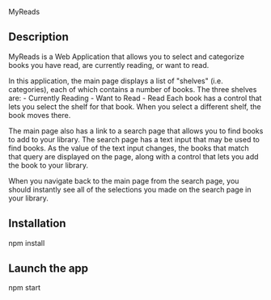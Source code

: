 MyReads

## Description

MyReads is a Web Application that allows you to select and categorize books you have read, are currently reading, or want to read.

In this application, the main page displays a list of "shelves" (i.e. categories), each of which contains a number of books. The three shelves are:
	- Currently Reading
	- Want to Read
	- Read
Each book has a control that lets you select the shelf for that book. When you select a different shelf, the book moves there.

The main page also has a link to a search page that allows you to find books to add to your library. The search page has a text input that may be used to find books. As the value of the text input changes, the books that match that query are displayed on the page, along with a control that lets you add the book to your library.

When you navigate back to the main page from the search page, you should instantly see all of the selections you made on the search page in your library.

## Installation

npm install

## Launch the app

npm start







